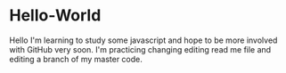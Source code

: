 # Hello-World

Hello I'm learning to study some javascript and hope to be more involved with GitHub very soon.
I'm practicing changing editing read me file and editing a branch of my master code.
